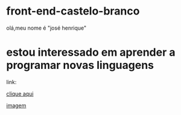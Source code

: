 # front-end-castelo-branco
olá,meu nome é "josé henrique"

# estou interessado em aprender a programar novas linguagens #

link:

[clique aqui](https://www.youtube.com/watch?v=fwqJMKd-jdY)

[imagem](/search?q=paulinho+o+loko&safe=active&source=lnms&tbm=isch&sa=X&ved=2ahUKEwiUx52R6JT9AhX-tpUCHTKxBLQQ_AUoAXoECAEQAw&biw=1366&bih=654#imgrc=UjI14essYaDsXM)
